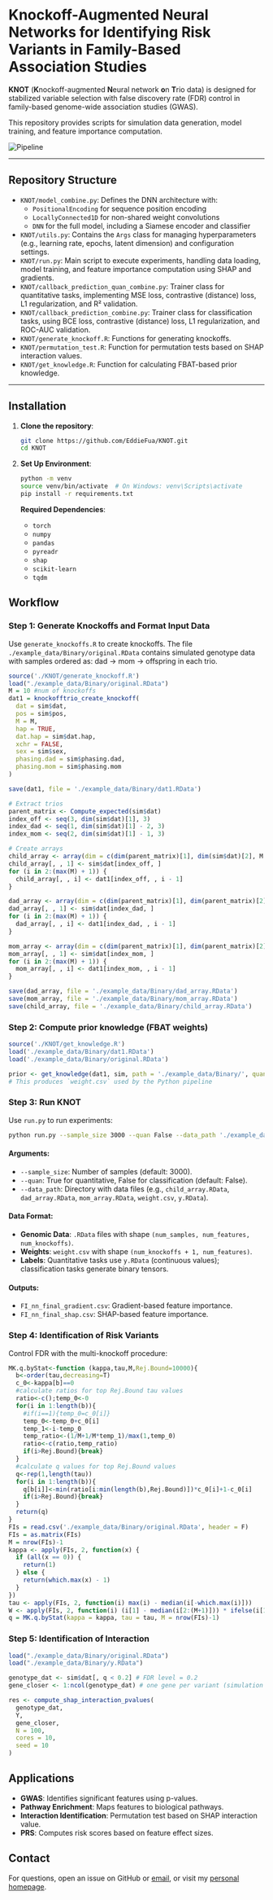 # Knockoff-Augmented Neural Networks for Identifying Risk Variants in Family-Based Association Studies

**KNOT** (**K**nockoff-augmented **N**eural network **o**n **T**rio data) is designed for stabilized variable selection with false discovery rate (FDR) control in family-based genome-wide association studies (GWAS).

This repository provides scripts for simulation data generation, model training, and feature importance computation.

![Pipeline](figure/framework.jpg)

---

## Repository Structure

- `KNOT/model_combine.py`: Defines the DNN architecture with:
  - `PositionalEncoding` for sequence position encoding  
  - `LocallyConnected1D` for non-shared weight convolutions  
  - `DNN` for the full model, including a Siamese encoder and classifier  
- `KNOT/utils.py`: Contains the `Args` class for managing hyperparameters (e.g., learning rate, epochs, latent dimension) and configuration settings.  
- `KNOT/run.py`: Main script to execute experiments, handling data loading, model training, and feature importance computation using SHAP and gradients.  
- `KNOT/callback_prediction_quan_combine.py`: Trainer class for quantitative tasks, implementing MSE loss, contrastive (distance) loss, L1 regularization, and R² validation.  
- `KNOT/callback_prediction_combine.py`: Trainer class for classification tasks, using BCE loss, contrastive (distance) loss, L1 regularization, and ROC-AUC validation.  
- `KNOT/generate_knockoff.R`: Functions for generating knockoffs.  
- `KNOT/permutation_test.R`: Function for permutation tests based on SHAP interaction values.  
- `KNOT/get_knowledge.R`: Function for calculating FBAT-based prior knowledge.

---

## Installation

1. **Clone the repository**:

   ```bash
   git clone https://github.com/EddieFua/KNOT.git
   cd KNOT

2. **Set Up Environment**:

   ```bash
   python -m venv
   source venv/bin/activate  # On Windows: venv\Scripts\activate
   pip install -r requirements.txt
   ```

   **Required Dependencies**:

   - `torch`
   - `numpy`
   - `pandas`
   - `pyreadr`
   - `shap`
   - `scikit-learn`
   - `tqdm`

## Workflow

### **Step 1**: Generate Knockoffs and Format Input Data
Use `generate_knockoffs.R` to create knockoffs.
The file `./example_data/Binary/original.RData` contains simulated genotype data with samples ordered as: dad → mom → offspring in each trio.
```R
source('./KNOT/generate_knockoff.R')
load("./example_data/Binary/original.RData")
M = 10 #num of knockoffs
dat1 = knockofftrio_create_knockoff(
  dat = sim$dat,
  pos = sim$pos,
  M = M,
  hap = TRUE,
  dat.hap = sim$dat.hap,
  xchr = FALSE,
  sex = sim$sex,
  phasing.dad = sim$phasing.dad,
  phasing.mom = sim$phasing.mom
)

save(dat1, file = './example_data/Binary/dat1.RData')

# Extract trios
parent_matrix <- Compute_expected(sim$dat)
index_off <- seq(3, dim(sim$dat)[1], 3)
index_dad <- seq(1, dim(sim$dat)[1] - 2, 3)
index_mom <- seq(2, dim(sim$dat)[1] - 1, 3)

# Create arrays
child_array <- array(dim = c(dim(parent_matrix)[1], dim(sim$dat)[2], M + 1))
child_array[, , 1] <- sim$dat[index_off, ]
for (i in 2:(max(M) + 1)) {
  child_array[, , i] <- dat1[index_off, , i - 1]
}

dad_array <- array(dim = c(dim(parent_matrix)[1], dim(parent_matrix)[2], max(M) + 1))
dad_array[, , 1] <- sim$dat[index_dad, ]
for (i in 2:(max(M) + 1)) {
  dad_array[, , i] <- dat1[index_dad, , i - 1]
}

mom_array <- array(dim = c(dim(parent_matrix)[1], dim(parent_matrix)[2], max(M) + 1))
mom_array[, , 1] <- sim$dat[index_mom, ]
for (i in 2:(max(M) + 1)) {
  mom_array[, , i] <- dat1[index_mom, , i - 1]
}

save(dad_array, file = './example_data/Binary/dad_array.RData')
save(mom_array, file = './example_data/Binary/mom_array.RData')
save(child_array, file = './example_data/Binary/child_array.RData')
```

### **Step 2**: Compute prior knowledge (FBAT weights)
```R
source('./KNOT/get_knowledge.R')
load('./example_data/Binary/dat1.RData')
load('./example_data/Binary/original.RData')

prior <- get_knowledge(dat1, sim, path = './example_data/Binary/', quan = FALSE)
# This produces `weight.csv` used by the Python pipeline
```

### **Step 3**: Run KNOT

Use `run.py` to run experiments:
```bash
python run.py --sample_size 3000 --quan False --data_path './example_data/Binary/'
```

#### Arguments:

- `--sample_size`: Number of samples (default: 3000).
- `--quan`: True for quantitative, False for classification (default: False).
- `--data_path`: Directory with data files (e.g., `child_array.RData`, `dad_array.RData`, `mom_array.RData`, `weight.csv`, `y.RData`).

#### Data Format:

- **Genomic Data**: `.RData` files with shape `(num_samples, num_features, num_knockoffs)`.
- **Weights**: `weight.csv` with shape `(num_knockoffs + 1, num_features)`.
- **Labels**: Quantitative tasks use `y.RData` (continuous values); classification tasks generate binary tensors.

#### Outputs:

- `FI_nn_final_gradient.csv`: Gradient-based feature importance.
- `FI_nn_final_shap.csv`: SHAP-based feature importance.

### **Step 4**: Identification of Risk Variants
Control FDR with the multi-knockoff procedure:

```R
MK.q.byStat<-function (kappa,tau,M,Rej.Bound=10000){
  b<-order(tau,decreasing=T)
  c_0<-kappa[b]==0
  #calculate ratios for top Rej.Bound tau values
  ratio<-c();temp_0<-0
  for(i in 1:length(b)){
    #if(i==1){temp_0=c_0[i]}
    temp_0<-temp_0+c_0[i]
    temp_1<-i-temp_0
    temp_ratio<-(1/M+1/M*temp_1)/max(1,temp_0)
    ratio<-c(ratio,temp_ratio)
    if(i>Rej.Bound){break}
  }
  #calculate q values for top Rej.Bound values
  q<-rep(1,length(tau))
  for(i in 1:length(b)){
    q[b[i]]<-min(ratio[i:min(length(b),Rej.Bound)])*c_0[i]+1-c_0[i]
    if(i>Rej.Bound){break}
  }
  return(q)
}
FIs = read.csv('./example_data/Binary/original.RData', header = F)
FIs = as.matrix(FIs)
M = nrow(FIs)-1
kappa <- apply(FIs, 2, function(x) {
  if (all(x == 0)) {
    return(1)
  } else {
    return(which.max(x) - 1)
  }
})
tau <- apply(FIs, 2, function(i) max(i) - median(i[-which.max(i)]))
W <- apply(FIs, 2, function(i) (i[1] - median(i[2:(M+1)])) * ifelse(i[1] >= max(i[2:(M+1)]), 1, 0))
q = MK.q.byStat(kappa = kappa, tau = tau, M = nrow(FIs)-1)
```

### **Step 5**: Identification of Interaction


```R
load("./example_data/Binary/original.RData")
load("./example_data/Binary/y.RData")

genotype_dat <- sim$dat[, q < 0.2] # FDR level = 0.2
gene_closer <- 1:ncol(genotype_dat) # one gene per variant (simulation setting)

res <- compute_shap_interaction_pvalues(
  genotype_dat,
  Y,
  gene_closer,
  N = 100,
  cores = 10,
  seed = 10
)
```

## Applications

- **GWAS**: Identifies significant features using p-values.
- **Pathway Enrichment**: Maps features to biological pathways.
- **Interaction Identification**: Permutation test based on SHAP interaction value.
- **PRS**: Computes risk scores based on feature effect sizes.


## Contact

For questions, open an issue on GitHub or [email](yinghao.fu@my.cityu.edu.hk), or visit my [personal homepage](https://eddiefua.github.io/).
